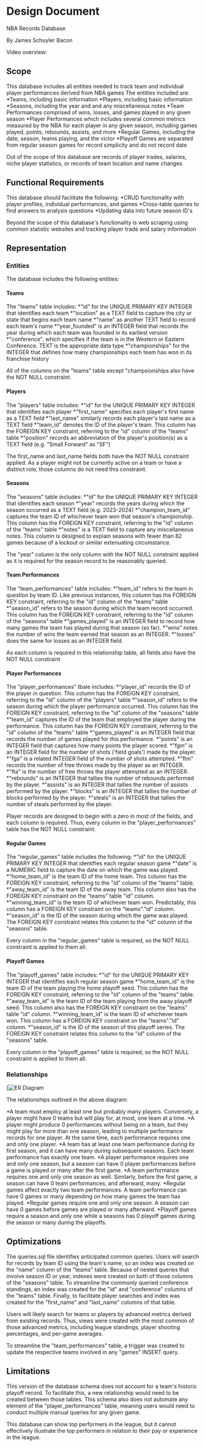 # Design Document

NBA Records Database

By James Schuyler Bacon

Video overview: <URL HERE>

## Scope

This database includes all entities needed to track team and individual player performances derived from NBA games
The entities included are:
*Teams, including basic information
*Players, including basic information
*Seasons, including the year and and any miscellaneous notes
*Team Performances comprised of wins, losses, and games played in any given season
*Player Performances which includes several common metrics measured by the NBA for each player in any given season, including games played, points, rebounds, assists, and more
*Regular Games, including the date, season, teams playing, and the victor
*Playoff Games are separated from regular season games for record simplicity and do not record date

Out of the scope of this database are records of player trades, salaries, niche player statistics, or records of team location and name changes

## Functional Requirements

This database should facilitate the following:
*CRUD functionality with player profiles, individual performances, and games
*Cross-table queries to find answers to analysis questions
*Updating data into future season ID's

Beyond the scope of this database's functionality is web scraping using common statistic websites and tracking player trade and salary information

## Representation

### Entities

The database includes the following entities:

#### Teams

The "teams" table includes:
*"id" for the UNIQUE PRIMARY KEY INTEGER that identifies each team
*"location" as a TEXT field to capture the city or state that begins each team name
*"name" as another TEXT field to record each team's name
*"year_founded" is an INTEGER field that records the year during which each team was founded in its earliest version
*"conference", which specifies if the team is in the Western or Eastern Conference. TEXT is the appropriate data type
*"championships" for the INTEGER that defines how many championships each team has won in its franchise history

All of the columns on the "teams" table except "champsionships also have the NOT NULL constraint.

#### Players

The "players" table includes:
*"id" for the UNIQUE PRIMARY KEY INTEGER that identifies each player
*"first_name" specifies each player's first name as a TEXT field
*"last_name" similarly records each player's last name as a TEXT field
*"team_id" denotes the ID of the player's team. This column has the FOREIGN KEY constraint, referring to the "id" column of the "teams" table
*"position" records an abbreviation of the player's position(s) as a TEXT field (e.g. "Small Forward" as "SF")

The first_name and last_name fields both have the NOT NULL constraint applied. As a player might not be currently active on a team or have a distinct role, those columns do not need this constraint.

#### Seasons

The "seasons" table includes:
*"id" for the UNIQUE PRIMARY KEY INTEGER that identifies each season
*"year" records the years during which the season occurred as a TEXT field (e.g. 2023-2024)
*"champion_team_id" captures the team ID of whichever team won that season's championship. This column has the FOREIGN KEY constraint, referring to the "id" column of the "teams" table
*"notes" is a TEXT field to capture any miscellaneous notes. This column is designed to explain seasons with fewer than 82 games because of a lockout or similar extenuating circumstance.

The "year" column is the only column with the NOT NULL constraint applied as it is required for the season record to be reasonably queried.

#### Team Performances

The "team_performances" table includes:
*"team_id" refers to the team in question by team ID. Like previous instances, this column has the FOREIGN KEY constraint, referring to the "id" column of the "teams" table
*"season_id" refers to the season during which the team record occurred. This column has the FOREIGN KEY constraint, referring to the "id" column of the "seasons" table
*"games_played" is an INTEGER field to record how many games the team has played during that season (so far).
*"wins" notes the number of wins the team earned that season as an INTEGER.
*"losses" does the same for losses as an INTEGER field.

As each column is required in this relationship table, all fields also have the NOT NULL constraint

#### Player Performances

The "player_performances" tbale includes:
*"player_id" records the ID of the player in question. This column has the FOREIGN KEY constraint, referring to the "id" column of the "players" table
*"season_id" refers to the season during which the player performance occurred. This column has the FOREIGN KEY constraint, referring to the "id" column of the "seasons" table
*"team_id" captures the ID of the team that employed the player during the performance. This column has the FOREIGN KEY constraint, referring to the "id" column of the "teams" table
*"games_played" is an INTEGER field that records the number of games played for this performance.
*"points" is an INTEGER field that captures how many points the player scored.
*"fgm" is an INTEGER field for the number of shots ('field goals') made by the player.
*"fga" is a related INTEGER field of the number of shots attempted.
*"ftm" records the number of free throws made by the player as an INTEGER.
*"fta" is the number of free throws the player attempted as an INTEGER.
*"rebounds" is an INTEGER that tallies the number of rebounds performed by the player.
*"assists" is an INTEGER that tallies the number of assists performed by the player.
*"blocks" is an INTEGER that tallies the number of blocks performed by the player.
*"steals" is an INTEGER that tallies the number of steals performed by the player.

Player records are designed to begin with a zero in most of the fields, and each column is required. Thus, every column in the "player_performances" table has the NOT NULL constraint.

#### Regular Games

The "regular_games" table includes the following:
*"id" for the UNIQUE PRIMARY KEY INTEGER that identifies each regular season game
*"date" is a NUMERIC field to capture the date on which the game was played.
*"home_team_id" is the team ID of the home team. This column has the FOREIGN KEY constraint, referring to the "id" column of the "teams" table.
*"away_team_id" is the team ID of the away team. This column also has the FOREIGN KEY constraint on the "teams" table "id" column.
*"winning_team_id" is the team ID of whichever team won. Predictably, this column has a FOREIGN KEY constraint on the "teams"."id" column.
*"season_id" is the ID of the season during which the game was played. The FOREIGN KEY constraint relates this column to the "id" column of the "seasons" table.

Every column in the "regular_games" table is required, so the NOT NULL constraint is applied to them all.

#### Playoff Games

The "playoff_games" table includes:
*"id" for the UNIQUE PRIMARY KEY INTEGER that identifies each regular season game
*"home_team_id" is the team ID of the team playing the home playoff seed. This column has the FOREIGN KEY constraint, referring to the "id" column of the "teams" table.
*"away_team_id" is the team ID of the team playing from the away playoff seed. This column also has the FOREIGN KEY constraint on the "teams" table "id" column.
*"winning_team_id" is the team ID of whichever team won. This column has a FOREIGN KEY constraint on the "teams"."id" column.
*"season_id" is the ID of the season of this playoff series. The FOREIGN KEY constraint relates this column to the "id" column of the "seasons" table.

Every column in the "playoff_games" table is required, so the NOT NULL constraint is applied to them all.

### Relationships

[![ER Diagram](https://mermaid.ink/img/pako:eNqNkdFqwyAUhl9FznWbB_BONtObpim6XQyEItF20qrB6UWJeffFdBmMkbE7PX5-_Jx_gM4rDRh0eDbyEqQV7oWShqPst9s8oOOevFHGEUba9jd_F26Z5FxVfgFOR8rqljXk8EQL3AevUqfRty3PtnJZQRfxz-expMiIU8LbQ6FVCsZdHtp_oozuXveEnXakmbGqWkli3NkH-_vDirfkbev6bww2YHWw0qhpyYNwCAmI79pqAXg6KhmuAoQbJ06m6PnddYBjSHoDqVcy6q9aAJ_l7WOaamWiD82jtbm88RNfL5Dn?type=png)

The relationships outlined in the above diagram:

*A team must employ at least one but probably many players. Conversely, a player might have 0 teams but will play for, at most, one team at a time.
*A player might produce 0 performances without being on a team, but they might play for more than one season, leading to multiple performance records for one player. At the same time, each performance requires one and only one player.
*A team has at least one team performance during its first season, and it can have many during subsequent seasons. Each team performance has exactly one team.
*A player performance requires one and only one season, but a season can have 0 player performances before a game is played or many after the first game.
*A team performance requires one and only one season as well. Similarly, before the first game, a season can have 0 team performances, and afterward, many.
*Regular games affect exactly two team performances. A team performance can have 0 games or many depending on how many games the team has played.
*Regular games require one and only one season. A season can have 0 games before games are played or many afterward.
*Playoff games require a season and only one while a seasons has 0 playoff games during the season or many during the playoffs.

## Optimizations

The queries.sql file identifies anticipated common queries. Users will search for records by team ID using the team's name, so an index was created on the "name" column of the "teams" table.
Because of nested queries that involve season ID or year, indexes were created on both of those columns of the "seasons" table. To streamline the commonly queried conference standings, an index was created for the "id" and "conference" columns of the "teams" table.
Finally, to facilitate player searches and index was created for the "first_name" and "last_name" columns of that table.

Users will likely search for teams or players by advanced metrics derived from existing records. Thus, views were created with the most common of those advanced metrics, including league standings, player shooting percentages, and per-game averages.

To streamline the "team_performances" table, a trigger was created to update the respective teams involved in any "games" INSERT query.

## Limitations

This version of the database schema does not account for a team's historic playoff record. To facilitate this, a new relationship would need to be created between those tables. This schema also does not automate any element of the "player_performances" table, meaning users would need to conduct multiple manual queries for any given game.

This database can show top performers in the league, but it cannot effectively illustrate the top performers in relation to their pay or experience in the league.
